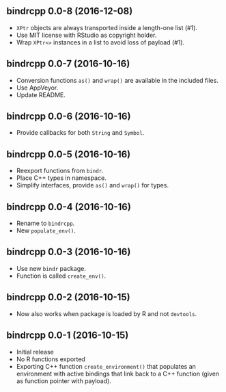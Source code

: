 ## bindrcpp 0.0-8 (2016-12-08)

- `XPtr` objects are always transported inside a length-one list (#1).
- Use MIT license with RStudio as copyright holder.
- Wrap `XPtr<>` instances in a list to avoid loss of payload (#1).


## bindrcpp 0.0-7 (2016-10-16)

- Conversion functions `as()` and `wrap()` are available in the included files.
- Use AppVeyor.
- Update README.


## bindrcpp 0.0-6 (2016-10-16)

- Provide callbacks for both `String` and `Symbol`.


## bindrcpp 0.0-5 (2016-10-16)

- Reexport functions from `bindr`.
- Place C++ types in namespace.
- Simplify interfaces, provide `as()` and `wrap()` for types.


## bindrcpp 0.0-4 (2016-10-16)

- Rename to `bindrcpp`.
- New `populate_env()`.


## bindrcpp 0.0-3 (2016-10-16)

- Use new `bindr` package.
- Function is called `create_env()`.


## bindrcpp 0.0-2 (2016-10-15)

- Now also works when package is loaded by R and not `devtools`.
 

## bindrcpp 0.0-1 (2016-10-15)

- Initial release
- No R functions exported
- Exporting C++ function `create_environment()` that populates an environment with active bindings that link back to a C++ function (given as function pointer with payload).

